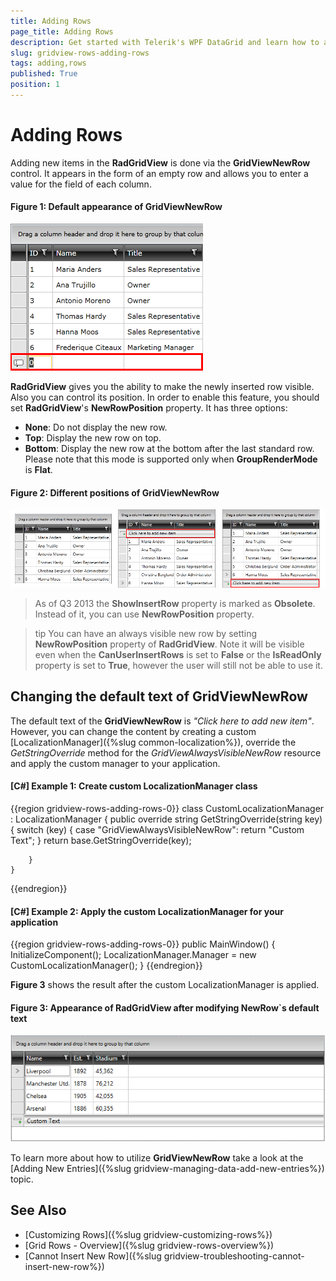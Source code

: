 ```yaml
---
title: Adding Rows
page_title: Adding Rows
description: Get started with Telerik's WPF DataGrid and learn how to add new rows by using the GridViewNewRow control.
slug: gridview-rows-adding-rows
tags: adding,rows
published: True
position: 1
---
```


# Adding Rows

Adding new items in the __RadGridView__ is done via the __GridViewNewRow__ control. It appears in the form of an empty row and allows you to enter a value for the field of each column.

#### __Figure 1: Default appearance of GridViewNewRow__
![Default appearance of GridViewNewRow](images/RadGridView_AddingNewRows_1.png)

__RadGridView__ gives you the ability to make the newly inserted row visible. Also you can control its position. In order to enable this feature, you should set __RadGridView__'s __NewRowPosition__ property. It has three options:
        
* __None__:  Do not display the new row.        
* __Top__: Display the new row on top.          
* __Bottom__: Display the new row at the bottom after the last standard row. Please note that this mode is supported only when __GroupRenderMode__ is __Flat__.
 
#### __Figure 2: Different positions of GridViewNewRow__
![Different positions of GridViewNewRow](images/RadGridView_addingnewrows_03.png)

> As of Q3 2013 the __ShowInsertRow__ property is marked as __Obsolete__. Instead of it, you can use __NewRowPosition__ property.
        
>tip You can have an always visible new row by setting __NewRowPosition__ property of __RadGridView__. Note it will be visible even when the __CanUserInsertRows__ is set to __False__ or the __IsReadOnly__ property is set to __True__, however the user will still not be able to use it.

## Changing the default text of GridViewNewRow

The default text of the __GridViewNewRow__ is *"Click here to add new item"*. However, you can change the content by creating a custom [LocalizationManager]({%slug common-localization%}), override the *GetStringOverride* method for the *GridViewAlwaysVisibleNewRow* resource and apply the custom manager to your application. 

#### __[C#] Example 1: Create custom LocalizationManager class__
{{region gridview-rows-adding-rows-0}}
	class CustomLocalizationManager : LocalizationManager
    {
        public override string GetStringOverride(string key)
        {
            switch (key)
            {
                case "GridViewAlwaysVisibleNewRow":
                    return "Custom Text";
            }
            return base.GetStringOverride(key);
           
        }
    }
{{endregion}}
        
#### __[C#] Example 2: Apply the custom LocalizationManager for your application__
{{region gridview-rows-adding-rows-0}}
	 public MainWindow()
        {
            InitializeComponent();
            LocalizationManager.Manager = new CustomLocalizationManager();
        }
{{endregion}}

__Figure 3__ shows the result after the custom LocalizationManager is applied.

#### __Figure 3: Appearance of RadGridView after modifying NewRow`s default text__
![Appearance of RadGridView after modifying NewRow`s default text](images/gridview-newrow-text.PNG)

To learn more about how to utilize __GridViewNewRow__ take a look at the [Adding New Entries]({%slug gridview-managing-data-add-new-entries%}) topic.
        
## See Also
 * [Customizing Rows]({%slug gridview-customizing-rows%})
 * [Grid Rows - Overview]({%slug gridview-rows-overview%})
 * [Cannot Insert New Row]({%slug gridview-troubleshooting-cannot-insert-new-row%})
